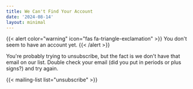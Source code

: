 ```yaml
---
title: We Can't Find Your Account
date: '2024-08-14'
layout: minimal
---
```


{{< alert color="warning" icon="fas fa-triangle-exclamation" >}}
    You don't seem to have an account yet.
{{< /alert >}}

You're probably trying to unsubscribe, but the fact is we don't have that email on our list. Double check your email (did you put in periods or plus signs?) and try again.

{{< mailing-list list="unsubscribe" >}}
